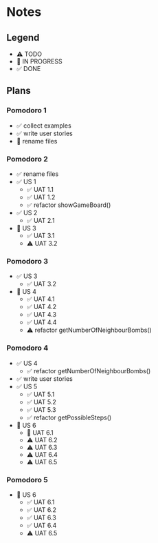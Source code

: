 # Notes

## Legend

- ⚠ TODO
- 🚧 IN PROGRESS
- ✅ DONE

## Plans

### Pomodoro 1

- ✅ collect examples
- ✅ write user stories
- 🚧 rename files

### Pomodoro 2

- ✅ rename files
- ✅ US 1
  - ✅ UAT 1.1
  - ✅ UAT 1.2
  - ✅ refactor showGameBoard()
- ✅ US 2
  - ✅ UAT 2.1
- 🚧 US 3
  - ✅ UAT 3.1
  - ⚠ UAT 3.2

### Pomodoro 3

- ✅ US 3
  - ✅ UAT 3.2
- 🚧 US 4
  - ✅ UAT 4.1
  - ✅ UAT 4.2
  - ✅ UAT 4.3
  - ✅ UAT 4.4
  - ⚠ refactor getNumberOfNeighbourBombs()

### Pomodoro 4

- ✅ US 4
  - ✅ refactor getNumberOfNeighbourBombs()
- ✅ write user stories
- ✅ US 5
  - ✅ UAT 5.1
  - ✅ UAT 5.2
  - ✅ UAT 5.3
  - ✅ refactor getPossibleSteps()
- 🚧 US 6
  - 🚧 UAT 6.1
  - ⚠ UAT 6.2
  - ⚠ UAT 6.3
  - ⚠ UAT 6.4
  - ⚠ UAT 6.5

### Pomodoro 5

- 🚧 US 6
  - ✅ UAT 6.1
  - ✅ UAT 6.2
  - ✅ UAT 6.3
  - ✅ UAT 6.4
  - ⚠ UAT 6.5
